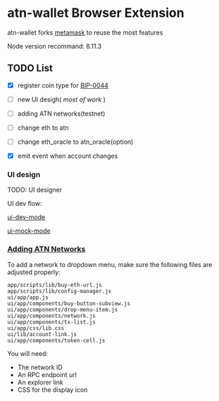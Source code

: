 # atn-wallet Browser Extension

atn-wallet forks [metamask](metamask.md) to reuse the most features

Node version recommand: 8.11.3

## TODO List

- [x] register coin type for [BIP-0044](https://github.com/satoshilabs/slips/blob/master/slip-0044.md) 
- [ ] new UI desigh( *most of work* )
- [ ] adding ATN networks(testnet)
- [ ] change eth to atn 
- [ ] change eth_oracle to atn_oracle(option)
- [x] emit event when account changes 


### UI design

TODO: UI designer

UI dev flow:

[ui-dev-mode](https://github.com/MetaMask/metamask-extension/blob/develop/docs/ui-dev-mode.md)

[ui-mock-mode](https://github.com/MetaMask/metamask-extension/blob/develop/docs/ui-mock-mode.md)

### [Adding ATN Networks](https://github.com/MetaMask/metamask-extension/blob/develop/docs/adding-new-networks.md)
To add a network to dropdown menu, make sure the following files are adjusted properly:

```
app/scripts/lib/buy-eth-url.js
app/scripts/lib/config-manager.js
ui/app/app.js
ui/app/components/buy-button-subview.js
ui/app/components/drop-menu-item.js
ui/app/components/network.js
ui/app/components/tx-list.js
ui/app/css/lib.css
ui/lib/account-link.js
ui/app/components/token-cell.js
```

You will need:

  * The network ID
  * An RPC endpoint url
  * An explorer link
  * CSS for the display icon
